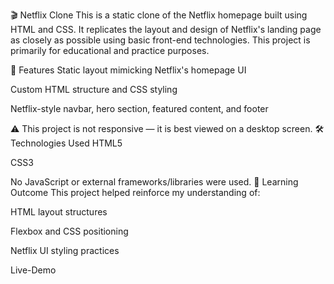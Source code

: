 🎬 Netflix Clone
This is a static clone of the Netflix homepage built using HTML and CSS. It replicates the layout and design of Netflix's landing page as closely as possible using basic front-end technologies. This project is primarily for educational and practice purposes.

🚀 Features
Static layout mimicking Netflix's homepage UI

Custom HTML structure and CSS styling

Netflix-style navbar, hero section, featured content, and footer

⚠️ This project is not responsive — it is best viewed on a desktop screen.
🛠️ Technologies Used
HTML5

CSS3

No JavaScript or external frameworks/libraries were used.
🧠 Learning Outcome
This project helped reinforce my understanding of:

HTML layout structures

Flexbox and CSS positioning

Netflix UI styling practices

Live-Demo 
